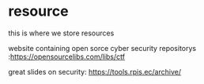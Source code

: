 # resource
this is where we store resources 

website containing open sorce cyber security repositorys :https://opensourcelibs.com/libs/ctf


great slides on security: https://tools.rpis.ec/archive/
